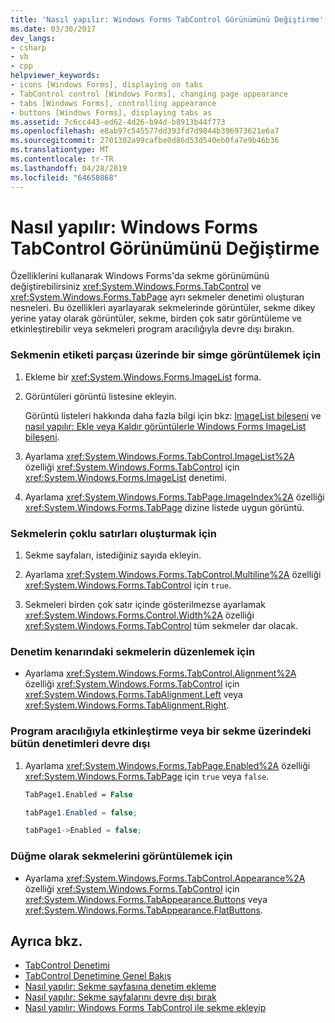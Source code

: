 ```yaml
---
title: 'Nasıl yapılır: Windows Forms TabControl Görünümünü Değiştirme'
ms.date: 03/30/2017
dev_langs:
- csharp
- vb
- cpp
helpviewer_keywords:
- icons [Windows Forms], displaying on tabs
- TabControl control [Windows Forms], changing page appearance
- tabs [Windows Forms], controlling appearance
- buttons [Windows Forms], displaying tabs as
ms.assetid: 7c6cc443-ed62-4d26-b94d-b8913b44f773
ms.openlocfilehash: e8ab97c545577dd393fd7d9844b396973621e6a7
ms.sourcegitcommit: 2701302a99cafbe0d86d53d540eb0fa7e9b46b36
ms.translationtype: MT
ms.contentlocale: tr-TR
ms.lasthandoff: 04/28/2019
ms.locfileid: "64650868"
---
```

# <a name="how-to-change-the-appearance-of-the-windows-forms-tabcontrol"></a>Nasıl yapılır: Windows Forms TabControl Görünümünü Değiştirme
Özelliklerini kullanarak Windows Forms'da sekme görünümünü değiştirebilirsiniz <xref:System.Windows.Forms.TabControl> ve <xref:System.Windows.Forms.TabPage> ayrı sekmeler denetimi oluşturan nesneleri. Bu özellikleri ayarlayarak sekmelerinde görüntüler, sekme dikey yerine yatay olarak görüntüler, sekme, birden çok satır görüntüleme ve etkinleştirebilir veya sekmeleri program aracılığıyla devre dışı bırakın.  
  
### <a name="to-display-an-icon-on-the-label-part-of-a-tab"></a>Sekmenin etiketi parçası üzerinde bir simge görüntülemek için  
  
1. Ekleme bir <xref:System.Windows.Forms.ImageList> forma.  
  
2. Görüntüleri görüntü listesine ekleyin.  
  
     Görüntü listeleri hakkında daha fazla bilgi için bkz: [ImageList bileşeni](imagelist-component-windows-forms.md) ve [nasıl yapılır: Ekle veya Kaldır görüntülerle Windows Forms ImageList bileşeni](how-to-add-or-remove-images-with-the-windows-forms-imagelist-component.md).  
  
3. Ayarlama <xref:System.Windows.Forms.TabControl.ImageList%2A> özelliği <xref:System.Windows.Forms.TabControl> için <xref:System.Windows.Forms.ImageList> denetimi.  
  
4. Ayarlama <xref:System.Windows.Forms.TabPage.ImageIndex%2A> özelliği <xref:System.Windows.Forms.TabPage> dizine listede uygun görüntü.  
  
### <a name="to-create-multiple-rows-of-tabs"></a>Sekmelerin çoklu satırları oluşturmak için  
  
1. Sekme sayfaları, istediğiniz sayıda ekleyin.  
  
2. Ayarlama <xref:System.Windows.Forms.TabControl.Multiline%2A> özelliği <xref:System.Windows.Forms.TabControl> için `true`.  
  
3. Sekmeleri birden çok satır içinde gösterilmezse ayarlamak <xref:System.Windows.Forms.Control.Width%2A> özelliği <xref:System.Windows.Forms.TabControl> tüm sekmeler dar olacak.  
  
### <a name="to-arrange-tabs-on-the-side-of-the-control"></a>Denetim kenarındaki sekmelerin düzenlemek için  
  
- Ayarlama <xref:System.Windows.Forms.TabControl.Alignment%2A> özelliği <xref:System.Windows.Forms.TabControl> için <xref:System.Windows.Forms.TabAlignment.Left> veya <xref:System.Windows.Forms.TabAlignment.Right>.  
  
### <a name="to-programmatically-enable-or-disable-all-controls-on-a-tab"></a>Program aracılığıyla etkinleştirme veya bir sekme üzerindeki bütün denetimleri devre dışı  
  
1. Ayarlama <xref:System.Windows.Forms.TabPage.Enabled%2A> özelliği <xref:System.Windows.Forms.TabPage> için `true` veya `false`.  
  
    ```vb  
    TabPage1.Enabled = False  
    ```  
  
    ```csharp  
    tabPage1.Enabled = false;  
    ```  
  
    ```cpp  
    tabPage1->Enabled = false;  
    ```  
  
### <a name="to-display-tabs-as-buttons"></a>Düğme olarak sekmelerini görüntülemek için  
  
- Ayarlama <xref:System.Windows.Forms.TabControl.Appearance%2A> özelliği <xref:System.Windows.Forms.TabControl> için <xref:System.Windows.Forms.TabAppearance.Buttons> veya <xref:System.Windows.Forms.TabAppearance.FlatButtons>.  
  
## <a name="see-also"></a>Ayrıca bkz.

- [TabControl Denetimi](tabcontrol-control-windows-forms.md)
- [TabControl Denetimine Genel Bakış](tabcontrol-control-overview-windows-forms.md)
- [Nasıl yapılır: Sekme sayfasına denetim ekleme](how-to-add-a-control-to-a-tab-page.md)
- [Nasıl yapılır: Sekme sayfalarını devre dışı bırak](how-to-disable-tab-pages.md)
- [Nasıl yapılır: Windows Forms TabControl ile sekme ekleyip](how-to-add-and-remove-tabs-with-the-windows-forms-tabcontrol.md)
